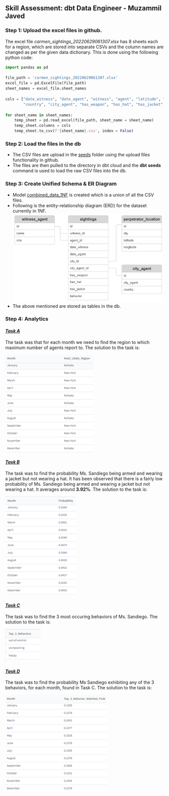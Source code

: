 ## Skill Assessment: dbt Data Engineer - Muzammil Javed

### Step 1: Upload the excel files in github.
The excel file *carmen_sightings_20220629061307.xlsx* has 8 sheets each for a region, which are stored into separate CSVs and 
the column names are changed as per the given data dictionary. This is done using the following python code:

``` python
import pandas as pd

file_path = 'carmen_sightings_20220629061307.xlsx'
excel_file = pd.ExcelFile(file_path)
sheet_names = excel_file.sheet_names

cols = ["date_witness", "date_agent", "witness", "agent", "latitude", "longitude", "city", 
        "country", "city_agent", "has_weapon", "has_hat", "has_jacket", "behavior"]

for sheet_name in sheet_names:
    temp_sheet = pd.read_excel(file_path, sheet_name = sheet_name)
    temp_sheet.columns = cols
    temp_sheet.to_csv(f'{sheet_name}.csv', index = False)
```

### Step 2: Load the files in the db
- The CSV files are upload in the [seeds](https://github.com/muz-javed/cascade-dbt-assessment/tree/5d09e2ff1574e8dcda9c4cb2010f7c276b854240/seeds) folder using the upload files functionality in github.
- The files are then pulled to the directory in dbt cloud and the **dbt seeds** command is used to load the raw CSV files into the db.

### Step 3: Create Unified Schema & ER Diagram
- Model [combined_data_1NF](https://github.com/muz-javed/cascade-dbt-assessment/blob/2a185da26206fc895b508dc497b9bea4e5662210/models/raw_data/combined_data_1NF.sql) is created which is a union of all the CSV files.
- Following is the entity-relationship diagram (ERD) for the dataset currently in 1NF.
![ERD Diagram](https://github.com/muz-javed/cascade-dbt-assessment/blob/ab6ed32b8ba302f1c83399e1663ab681264c2f54/ERD.PNG)
- The above mentioned are stored as tables in the db.

### Step 4: Analytics

#### [*Task A*](https://github.com/muz-javed/cascade-dbt-assessment/blob/0af6471d0622abb6c7a881dbacebbccc5cbbad14/models/analytics/task_4a.sql)
The task was that for each month we need to find the region to which maximum number of agents report to. The solution to the task is:

![task_4a](https://github.com/muz-javed/cascade-dbt-assessment/blob/ecea7e1ff0538a7248651797b5fefb850cb266ad/Task%204A.PNG)

#### [*Task B*](https://github.com/muz-javed/cascade-dbt-assessment/blob/0af6471d0622abb6c7a881dbacebbccc5cbbad14/models/analytics/task_4b.sql)
The task was to find the probability Ms. Sandiego being armed and wearing a jacket but not wearing a hat. It has been observed that there is a fairly low probability of Ms. Sandiego being armed and wearing a jacket but not wearing a hat. It averages around **3.92%**. The solution to the task is:

![task_4b](https://github.com/muz-javed/cascade-dbt-assessment/blob/62ea1c0569009112935df0e8a146e3a2a9385699/Task%204B.PNG)

#### [*Task C*](https://github.com/muz-javed/cascade-dbt-assessment/blob/0af6471d0622abb6c7a881dbacebbccc5cbbad14/models/analytics/task_4c.sql)
The task was to find the 3 most occuring behaviors of Ms. Sandiego. The solution to the task is:

![task_4c](https://github.com/muz-javed/cascade-dbt-assessment/blob/62ea1c0569009112935df0e8a146e3a2a9385699/Task%204C.PNG)

#### [*Task D*](https://github.com/muz-javed/cascade-dbt-assessment/blob/0af6471d0622abb6c7a881dbacebbccc5cbbad14/models/analytics/task_4d.sql)
The task was to find the probability Ms Sandiego exhibiting any of the 3 behaviors, for each month, found in Task C. The solution to the task is:

![task_4d](https://github.com/muz-javed/cascade-dbt-assessment/blob/62ea1c0569009112935df0e8a146e3a2a9385699/Task%204D.PNG)

